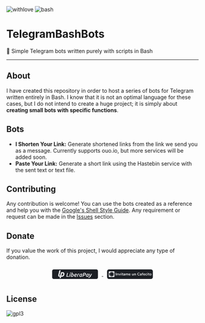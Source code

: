 <img src="http://ForTheBadge.com/images/badges/built-with-love.svg" alt="withlove" height="28" width="131"> <img src="https://raster.shields.io/badge/Using-Bash-brightgreen?style=for-the-badge&logo=gnu-bash" alt="bash" height="28" width="131">

# TelegramBashBots
🤖 Simple Telegram bots written purely with scripts in Bash

___

## About

I have created this repository in order to host a series of bots for Telegram written entirely in Bash. I know that it is not an optimal language for these cases, but I do not intend to create a huge project; it is simply about **creating small bots with specific functions**.

## Bots

- **I Shorten Your Link:** Generate shortened links from the link we send you as a message. Currently supports ouo.io, but more services will be added soon.
- **Paste Your Link:** Generate a short link using the Hastebin service with the sent text or text file.

## Contributing

Any contribution is welcome! You can use the bots created as a reference and help you with the [Google's Shell Style Guide](https://google.github.io/styleguide/shellguide.html). Any requirement or request can be made in the [Issues](https://github.com/PandaFoss/TelegramBashBots/issues) section.

## Donate

If you value the work of this project, I would appreciate any type of donation.

<p align="center">
<a href="https://liberapay.com/PandaFoss/donate">
  <img hspace="10" vspace="10" align="center" src="https://github.com/PandaFoss/PandaFoss/blob/master/assets/liberapay.png" height="25px"></img>
</a>
<a href="https://cafecito.app/pandafoss">
  <img hspace="10" vspace="10" align="center" src="https://github.com/PandaFoss/PandaFoss/blob/master/assets/cafecito.png" height="25px"></img>
</a>
</p>

## License

 <img src="https://www.gnu.org/graphics/gplv3-or-later.svg" alt="gpl3" height="63" width="150"> 
